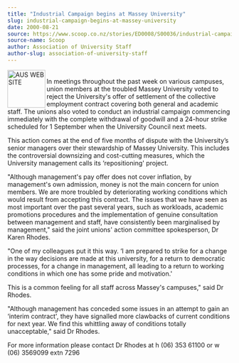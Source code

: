 ```yaml
---
title: "Industrial Campaign begins at Massey University"
slug: industrial-campaign-begins-at-massey-university
date: 2000-08-21
source: https://www.scoop.co.nz/stories/ED0008/S00036/industrial-campaign-begins-at-massey-university.htm
source-name: Scoop
author: Association of University Staff
author-slug: association-of-university-staff
---
```


<p><img align="left" width="85" height="85" src="http://www.aus.ac.nz/pictures/logo.gif" alt="AUS WEB SITE" border="0"><br>In meetings throughout
the past week on various campuses, union members at the
troubled Massey University voted to reject the University's
offer of settlement of the collective employment contract
covering both general and academic staff.  The unions also
voted to conduct an industrial campaign commencing
immediately with the complete withdrawal of goodwill and a
24-hour strike scheduled for 1 September when the University
Council next meets.</p>

<p>This action comes at the end of five
months of dispute with the University’s senior managers over
their stewardship of Massey University.  This includes the
controversial downsizing and cost-cutting measures, which
the University management calls its  ‘repositioning'
project.<p>

<p>"Although management's pay offer does not cover
inflation, by management's own admission, money is not the
main concern for union members.  We are more troubled by
deteriorating working conditions which would result from
accepting this contract.  The issues that we have seen as
most important over the past several years, such as
workloads, academic promotions procedures and the
implementation of genuine consultation between management
and staff, have consistently been marginalised by
management," said the joint unions' action committee
spokesperson, Dr Karen Rhodes.<p>

<p>"One of my colleagues put
it this way.  ‘I am prepared to strike for a change in the
way decisions are made at this university, for a return to
democratic processes, for a change in management, all
leading to a return to working conditions in which one has
some pride and motivation.'<p>
<p>This is a common feeling for
all staff across Massey's campuses," said Dr
Rhodes.</p>

<p>"Although management has conceded some issues in
an attempt to gain an ‘interim contract', they have
signalled more clawbacks of current conditions for next
year.  We find this whittling away of conditions totally
unacceptable," said Dr Rhodes.</p>

<p>For more information please
contact Dr Rhodes at h (06) 353 61100 or w (06) 3569099 extn
7296
<br><p>
         